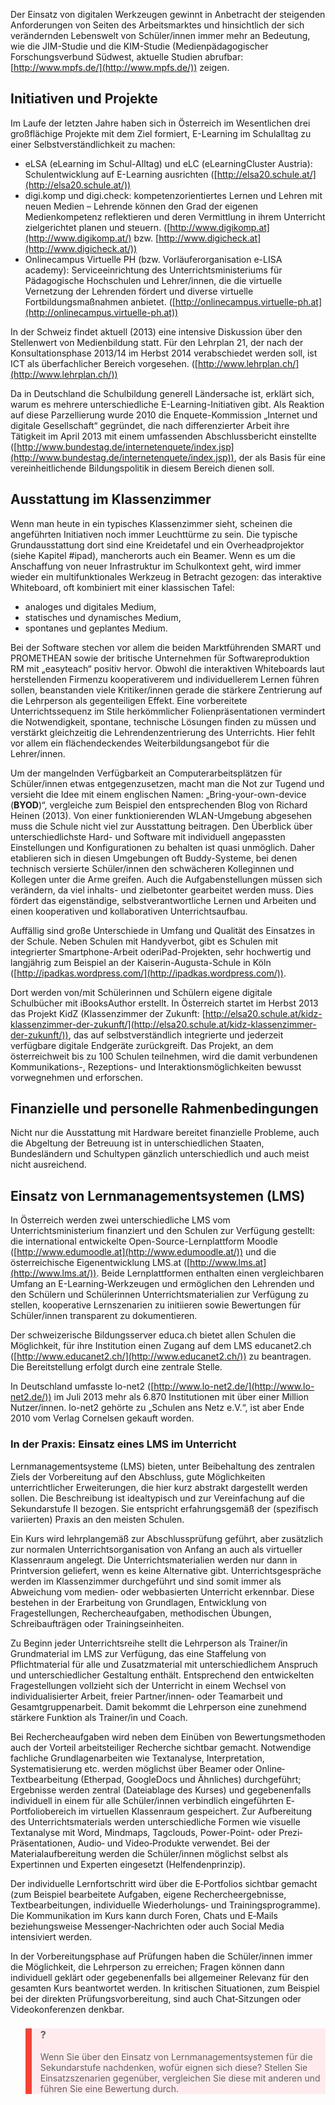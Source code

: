 Der Einsatz von digitalen Werkzeugen gewinnt in Anbetracht der steigenden Anforderungen von Seiten des Arbeitsmarktes und hinsichtlich der sich verändernden Lebenswelt von Schüler/innen immer mehr an Bedeutung, wie die JIM-Studie und die KIM-Studie (Medienpädagogischer Forschungsverbund Südwest, aktuelle Studien abrufbar: [http://www.mpfs.de/](http://www.mpfs.de/)) zeigen.

## Initiativen und Projekte

Im Laufe der letzten Jahre haben sich in Österreich im Wesentlichen drei großflächige Projekte mit dem Ziel formiert, E-Learning im Schulalltag zu einer Selbstverständlichkeit zu machen:

- eLSA (eLearning im Schul-Alltag) und eLC (eLearningCluster Austria): Schulentwicklung auf E-Learning ausrichten ([http://elsa20.schule.at/](http://elsa20.schule.at/))
- digi.komp und digi.check: kompetenzorientiertes Lernen und Lehren mit neuen Medien – Lehrende können den Grad der eigenen Medienkompetenz reflektieren und deren Vermittlung in ihrem Unterricht zielgerichtet planen und steuern. ([http://www.digikomp.at](http://www.digikomp.at/) bzw. [http://www.digicheck.at](http://www.digicheck.at/))
- Onlinecampus Virtuelle PH (bzw. Vorläuferorganisation e-LISA academy): Serviceeinrichtung des Unterrichtsministeriums für Pädagogische Hochschulen und Lehrer/innen, die die virtuelle Vernetzung der Lehrenden fördert und diverse virtuelle Fortbildungsmaßnahmen anbietet. ([http://onlinecampus.virtuelle-ph.at](http://onlinecampus.virtuelle-ph.at))

In der Schweiz findet aktuell (2013) eine intensive Diskussion über den Stellenwert von Medienbildung statt. Für den Lehrplan 21, der nach der Konsultationsphase 2013/14 im Herbst 2014 verabschiedet werden soll, ist ICT als überfachlicher Bereich vorgesehen. ([http://www.lehrplan.ch/](http://www.lehrplan.ch/))

Da in Deutschland die Schulbildung generell Ländersache ist, erklärt sich, warum es mehrere unterschiedliche E-Learning-Initiativen gibt. Als Reaktion auf diese Parzellierung wurde 2010 die Enquete-Kommission „Internet und digitale Gesellschaft“ gegründet, die nach differenzierter Arbeit ihre Tätigkeit im April 2013 mit einem umfassenden Abschlussbericht einstellte ([http://www.bundestag.de/internetenquete/index.jsp](http://www.bundestag.de/internetenquete/index.jsp)), der als Basis für eine vereinheitlichende Bildungspolitik in diesem Bereich dienen soll.

## Ausstattung im Klassenzimmer

Wenn man heute in ein typisches Klassenzimmer sieht, scheinen die angeführten Initiativen noch immer Leuchttürme zu sein. Die typische Grundausstattung dort sind eine Kreidetafel und ein Overheadprojektor (siehe Kapitel #ipad), mancherorts auch ein Beamer. Wenn es um die Anschaffung von neuer Infrastruktur im Schulkontext geht, wird immer wieder ein multifunktionales Werkzeug in Betracht gezogen: das interaktive Whiteboard, oft kombiniert mit einer klassischen Tafel:

- analoges und digitales Medium,
- statisches und dynamisches Medium,
- spontanes und geplantes Medium.

Bei der Software stechen vor allem die beiden Marktführenden SMART und PROMETHEAN sowie der britische Unternehmen für Softwareproduktion RM mit „easyteach“ positiv hervor. Obwohl die interaktiven Whiteboards laut herstellenden Firmenzu kooperativerem und individuellerem Lernen führen sollen, beanstanden viele Kritiker/innen gerade die stärkere Zentrierung auf die Lehrperson als gegenteiligen Effekt. Eine vorbereitete Unterrichtssequenz im Stile herkömmlicher Folienpräsentationen vermindert die Notwendigkeit, spontane, technische Lösungen finden zu müssen und verstärkt gleichzeitig die Lehrendenzentrierung des Unterrichts. Hier fehlt vor allem ein flächendeckendes Weiterbildungsangebot für die Lehrer/innen.

Um der mangelnden Verfügbarkeit an Computerarbeitsplätzen für Schüler/innen etwas entgegenzusetzen, macht man die Not zur Tugend und versieht die Idee mit einem englischen Namen: „Bring-your-own-device (**BYOD**)“, vergleiche zum Beispiel den entsprechenden Blog von Richard Heinen (2013). Von einer funktionierenden WLAN-Umgebung abgesehen muss die Schule nicht viel zur Ausstattung beitragen. Den Überblick über unterschiedlichste Hard- und Software mit individuell angepassten Einstellungen und Konfigurationen zu behalten ist quasi unmöglich. Daher etablieren sich in diesen Umgebungen oft Buddy-Systeme, bei denen technisch versierte Schüler/innen den schwächeren Kolleginnen und Kollegen unter die Arme greifen. Auch die Aufgabenstellungen müssen sich verändern, da viel inhalts- und zielbetonter gearbeitet werden muss. Dies fördert das eigenständige, selbstverantwortliche Lernen und Arbeiten und einen kooperativen und kollaborativen Unterrichtsaufbau.

Auffällig sind große Unterschiede in Umfang und Qualität des Einsatzes in der Schule. Neben Schulen mit Handyverbot, gibt es Schulen mit integrierter Smartphone-Arbeit oderiPad-Projekten, sehr hochwertig und langjährig zum Beispiel an der Kaiserin-Augusta-Schule in Köln ([http://ipadkas.wordpress.com/](http://ipadkas.wordpress.com/)).

Dort werden von/mit Schülerinnen und Schülern eigene digitale Schulbücher mit iBooksAuthor erstellt. In Österreich startet im Herbst 2013 das Projekt KidZ (Klassenzimmer der Zukunft: [http://elsa20.schule.at/kidz-klassenzimmer-der-zukunft/](http://elsa20.schule.at/kidz-klassenzimmer-der-zukunft/)), das auf selbstverständlich integrierte und jederzeit verfügbare digitale Endgeräte zurückgreift. Das Projekt, an dem österreichweit bis zu 100 Schulen teilnehmen, wird die damit verbundenen Kommunikations-, Rezeptions- und Interaktionsmöglichkeiten bewusst vorwegnehmen und erforschen.

## Finanzielle und personelle Rahmenbedingungen

Nicht nur die Ausstattung mit Hardware bereitet finanzielle Probleme, auch die Abgeltung der Betreuung ist in unterschiedlichen Staaten, Bundesländern und Schultypen gänzlich unterschiedlich und auch meist nicht ausreichend.

## Einsatz von Lernmanagementsystemen (LMS)

In Österreich werden zwei unterschiedliche LMS vom Unterrichtsministerium finanziert und den Schulen zur Verfügung gestellt: die international entwickelte Open-Source-Lernplattform Moodle ([http://www.edumoodle.at](http://www.edumoodle.at/)) und die österreichische Eigenentwicklung LMS.at ([http://www.lms.at](http://www.lms.at/)). Beide Lernplattformen enthalten einen vergleichbaren Umfang an E-Learning-Werkzeugen und ermöglichen den Lehrenden und den Schülern und Schülerinnen Unterrichtsmaterialien zur Verfügung zu stellen, kooperative Lernszenarien zu initiieren sowie Bewertungen für Schüler/innen transparent zu dokumentieren.

Der schweizerische Bildungsserver educa.ch bietet allen Schulen die Möglichkeit, für ihre Institution einen Zugang auf dem LMS educanet2.ch ([http://www.educanet2.ch/](http://www.educanet2.ch/)‎) zu beantragen. Die Bereitstellung erfolgt durch eine zentrale Stelle.

In Deutschland umfasste lo-net2 ([http://www.lo-net2.de/](http://www.lo-net2.de/)) im Juli 2013 mehr als 6.870 Institutionen mit über einer Million Nutzer/innen. lo-net2 gehörte zu „Schulen ans Netz e.V.“, ist aber Ende 2010 vom Verlag Cornelsen gekauft worden.

### In der Praxis: Einsatz eines LMS im Unterricht

Lernmanagementsysteme (LMS) bieten, unter Beibehaltung des zentralen Ziels der Vorbereitung auf den Abschluss, gute Möglichkeiten unterrichtlicher Erweiterungen, die hier kurz abstrakt dargestellt werden sollen. Die Beschreibung ist idealtypisch und zur Vereinfachung auf die Sekundarstufe II bezogen. Sie entspricht erfahrungsgemäß der (spezifisch variierten) Praxis an den meisten Schulen.  
</blockquote>  
Ein Kurs wird lehrplangemäß zur Abschlussprüfung geführt, aber zusätzlich zur normalen Unterrichtsorganisation von Anfang an auch als virtueller Klassenraum angelegt. Die Unterrichtsmaterialien werden nur dann in Printversion geliefert, wenn es keine Alternative gibt. Unterrichtsgespräche werden im Klassenzimmer durchgeführt und sind somit immer als Abweichung vom medien‐ oder webbasierten Unterricht erkennbar. Diese bestehen in der Erarbeitung von Grundlagen, Entwicklung von Fragestellungen, Rechercheaufgaben, methodischen Übungen, Schreibaufträgen oder Trainingseinheiten.  
  
Zu Beginn jeder Unterrichtsreihe stellt die Lehrperson als Trainer/in Grundmaterial im LMS zur Verfügung, das eine Staffelung von Pflichtmaterial für alle und Zusatzmaterial mit unterschiedlichem Anspruch und unterschiedlicher Gestaltung enthält. Entsprechend den entwickelten Fragestellungen vollzieht sich der Unterricht in einem Wechsel von individualisierter Arbeit, freier Partner/innen‐ oder Teamarbeit und Gesamtgruppenarbeit. Damit bekommt die Lehrperson eine zunehmend stärkere Funktion als Trainer/in und Coach.  
  
Bei Rechercheaufgaben wird neben dem Einüben von Bewertungsmethoden auch der Vorteil arbeitsteiliger Recherche sichtbar gemacht. Notwendige fachliche Grundlagenarbeiten wie Textanalyse, Interpretation, Systematisierung etc. werden möglichst über Beamer oder Online‐Textbearbeitung (Etherpad, GoogleDocs und Ähnliches) durchgeführt; Ergebnisse werden zentral (Dateiablage des Kurses) und gegebenenfalls individuell in einem für alle Schüler/innen verbindlich eingeführten E‐Portfoliobereich im virtuellen Klassenraum gespeichert. Zur Aufbereitung des Unterrichtsmaterials werden unterschiedliche Formen wie visuelle Textanalyse mit Word, Mindmaps, Tagclouds, Power-Point- oder Prezi‐Präsentationen, Audio‐ und Video‐Produkte verwendet. Bei der Materialaufbereitung werden die Schüler/innen möglichst selbst als Expertinnen und Experten eingesetzt (Helfendenprinzip).

Der individuelle Lernfortschritt wird über die E‐Portfolios sichtbar gemacht (zum Beispiel bearbeitete Aufgaben, eigene Rechercheergebnisse, Textbearbeitungen, individuelle Wiederholungs‐ und Trainingsprogramme). Die Kommunikation im Kurs kann durch Foren, Chats und E‐Mails beziehungsweise Messenger‐Nachrichten oder auch Social Media intensiviert werden.  
</blockquote>  
In der Vorbereitungsphase auf Prüfungen haben die Schüler/innen immer die Möglichkeit, die Lehrperson zu erreichen; Fragen können dann individuell geklärt oder gegebenenfalls bei allgemeiner Relevanz für den gesamten Kurs beantwortet werden. In kritischen Situationen, zum Beispiel bei der direkten Prüfungsvorbereitung, sind auch Chat‐Sitzungen oder Videokonferenzen denkbar.

<blockquote style="background: #FFEBEE; border-left: 10px solid #F44336">

### ?

Wenn Sie über den Einsatz von Lernmanagementsystemen für die Sekundarstufe nachdenken, wofür eignen sich diese? Stellen Sie Einsatzszenarien gegenüber, vergleichen Sie diese mit anderen und führen Sie eine Bewertung durch.

</blockquote>

